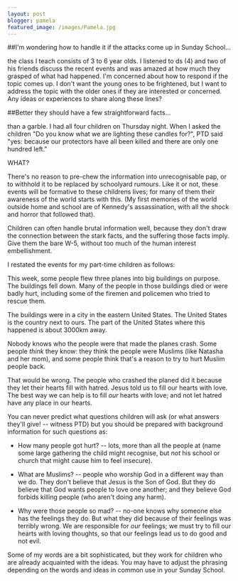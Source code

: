 ```yaml
---
layout: post
blogger: pamela
featured_image: /images/Pamela.jpg
---
```


##I'm wondering how to handle it if the attacks come up in Sunday School...

the class I teach consists of 3 to 6 year olds. I listened to ds (4) and two of his friends discuss the recent events and was amazed at how much they grasped of what had happened. I'm concerned about how to respond if the topic comes up. I don't want the young ones to be frightened, but I want to address the topic with the older ones if they are interested or concerned. Any ideas or experiences to share along these lines? 

##Better they should have a few straightforward facts...

than a garble. I had all four children on Thursday night. When I asked the children "Do 
you know what we are lighting these candles for?", PTD said "yes: because our protectors 
have all been killed and there are only one hundred left."

WHAT?

There's no reason to pre-chew the information into unrecognisable pap, or to withhold it 
to be replaced by schoolyard rumours. Like it or not, these events will be formative to 
these childrens lives; for many of them their awareness of the world starts with this. 
(My first memories of the world outside home and school are of Kennedy's assassination, 
with all the shock and horror that followed that).

Children can often handle brutal information well, because they don't draw the connection 
between the stark facts, and the suffering those facts imply. Give them the bare W-5, 
without too much of the human interest embellishment.

I restated the events for my part-time children as follows:

This week, some people flew three planes into big buildings on purpose. The buildings fell 
down. Many of the people in those buildings died or were badly hurt, including some of the 
firemen and policemen who tried to rescue them.

The buildings were in a city in the eastern United States. The United States is the 
country next to ours. The part of the United States where this happened is about 3000km 
away.

Nobody knows who the people were that made the planes crash. Some people *think* they 
know: they think the people were Muslims (like Natasha and her mom), and some people think 
that's a reason to try to hurt Muslim people back.

That would be wrong. The people who crashed the planed did it because they let their hearts 
fill with hatred. Jesus told us to fill our hearts with love. The best way we can help is 
to fill *our* hearts with love; and not let hatred have any place in our hearts. 

You can never predict what questions children will ask (or what answers they'll give! -- 
witness PTD) but you should be prepared with background information for such questions as:

 - How many people got hurt? -- lots, more than all the
   people at (name some large gathering the child might 
   recognise, but *not* his school or church that might 
   cause him to feel insecure).

 - What are Muslims? -- people who worship God in a 
   different way than we do. They don't believe that Jesus
   is the Son of God. But they do believe that God wants
   people to love one another; and they believe God forbids
   killing people (who aren't doing any harm). 

 - Why were those people so mad? -- no-one knows why someone
   else has the feelings they do. But what they did because
   of their feelings was terribly wrong. We are responsible
   for *our* feelings; we must try to fill our hearts with
   loving thoughts, so that our feelings lead us to do good
   and not evil.

Some of my words are a bit sophisticated, but they work for children who are already acquainted with the ideas. You may have to adjust the phrasing depending on the words and ideas in common use in your Sunday School.


